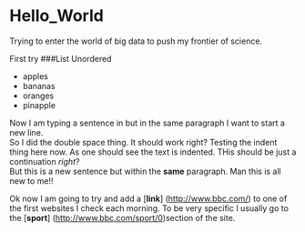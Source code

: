 Hello_World
===========
Trying to enter the world of big data to push my frontier of science.

First try 
###List
Unordered 
* apples
* bananas
* oranges
* pinapple

Now I am typing a sentence in but in the same paragraph I want to start a new line.  
So I did the double space thing. It should work right?
   Testing the indent thing here now. As one should see the text is indented.
   THis should be just a continuation _right_?  
   But this is a new sentence but within the __same__ paragraph.
   Man this is all new to me!!
   
Ok now I am going to try and add a [__link__] (http://www.bbc.com/) to one of the first websites I check each morning.
To be very specific I usually go to the [__sport__] (http://www.bbc.com/sport/0)section of the site.
   
   
   



